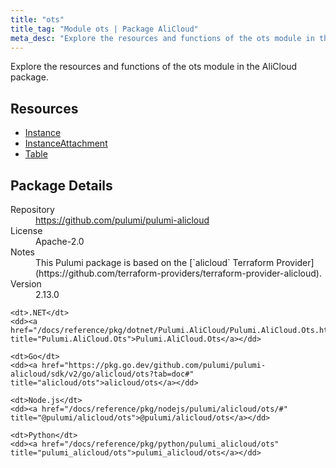```yaml
---
title: "ots"
title_tag: "Module ots | Package AliCloud"
meta_desc: "Explore the resources and functions of the ots module in the AliCloud package."
---
```


<!-- WARNING: this file was generated by Pulumi Docs Generator. -->
<!-- Do not edit by hand unless you're certain you know what you are doing! -->

Explore the resources and functions of the ots module in the AliCloud package.

<h2 id="resources">Resources</h2>
<ul class="api">
    <li><a href="instance" title="Instance"><span class="symbol resource"></span>Instance</a></li>
    <li><a href="instanceattachment" title="InstanceAttachment"><span class="symbol resource"></span>InstanceAttachment</a></li>
    <li><a href="table" title="Table"><span class="symbol resource"></span>Table</a></li>
</ul>

<h2 id="package-details">Package Details</h2>
<dl class="package-details">
	<dt>Repository</dt>
	<dd><a href="https://github.com/pulumi/pulumi-alicloud">https://github.com/pulumi/pulumi-alicloud</a></dd>
	<dt>License</dt>
	<dd>Apache-2.0</dd>
	<dt>Notes</dt>
	<dd>This Pulumi package is based on the [`alicloud` Terraform Provider](https://github.com/terraform-providers/terraform-provider-alicloud).</dd>
	<dt>Version</dt>
	<dd>2.13.0</dd>
</dl>



<dl class="tabular">

    <dt>.NET</dt>
    <dd><a href="/docs/reference/pkg/dotnet/Pulumi.AliCloud/Pulumi.AliCloud.Ots.html" title="Pulumi.AliCloud.Ots">Pulumi.AliCloud.Ots</a></dd>

    <dt>Go</dt>
    <dd><a href="https://pkg.go.dev/github.com/pulumi/pulumi-alicloud/sdk/v2/go/alicloud/ots?tab=doc#" title="alicloud/ots">alicloud/ots</a></dd>

    <dt>Node.js</dt>
    <dd><a href="/docs/reference/pkg/nodejs/pulumi/alicloud/ots/#" title="@pulumi/alicloud/ots">@pulumi/alicloud/ots</a></dd>

    <dt>Python</dt>
    <dd><a href="/docs/reference/pkg/python/pulumi_alicloud/ots" title="pulumi_alicloud/ots">pulumi_alicloud/ots</a></dd>

</dl>

